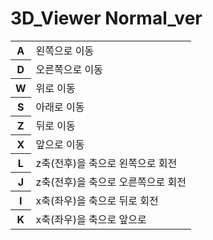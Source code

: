 # 3D_Viewer Normal_ver

<table>
<tr><th>A</th><td>왼쪽으로 이동</td></tr>
<tr><th>D</th><td>오른쪽으로 이동</td></tr>
<tr><th>W</th><td>위로 이동</td></tr>
<tr><th>S</th><td>아래로 이동</td></tr>
<tr><th>Z</th><td>뒤로 이동</td></tr>
<tr><th>X</th><td>앞으로 이동</td></tr>
<tr><th>L</th><td>z축(전후)을 축으로 왼쪽으로 회전</td></tr>
<tr><th>J</th><td>z축(전후)을 축으로 오른쪽으로 회전</td></tr>
<tr><th>I</th><td>x축(좌우)을 축으로 뒤로 회전</td></tr>
<tr><th>K</th><td>x축(좌우)을 축으로 앞으로 </td></tr>
</table>
